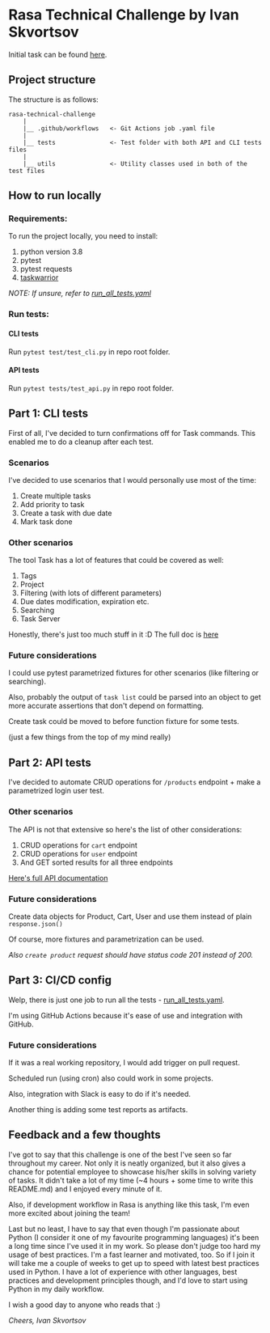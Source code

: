 # Rasa Technical Challenge by Ivan Skvortsov

Initial task can be found [here](TASK.md).

## Project structure

The structure is as follows:

```
rasa-technical-challenge
    |
    |__ .github/workflows   <- Git Actions job .yaml file
    |
    |__ tests               <- Test folder with both API and CLI tests files
    |
    |__ utils               <- Utility classes used in both of the test files
```

## How to run locally 

### Requirements:

To run the project locally, you need to install: 
1) python version 3.8 
2) pytest
3) pytest requests
4) [taskwarrior](https://taskwarrior.org/download/#distributions)

_NOTE: If unsure, refer to [run_all_tests.yaml](/.github/workflows/run_all_tests.yaml)_

### Run tests:

#### CLI tests

Run `pytest test/test_cli.py` in repo root folder.

#### API tests

Run `pytest tests/test_api.py` in repo root folder.

## Part 1: CLI tests

First of all, I've decided to turn confirmations off for Task commands. This enabled me to do a cleanup after each test.

### Scenarios 

I've decided to use scenarios that I would personally use most of the time:
1) Create multiple tasks
2) Add priority to task
3) Create a task with due date
4) Mark task done 

### Other scenarios

The tool Task has a lot of features that could be covered as well: 
1) Tags
2) Project
3) Filtering (with lots of different parameters)
4) Due dates modification, expiration etc.
5) Searching
6) Task Server 

Honestly, there's just too much stuff in it :D The full doc is [here](https://taskwarrior.org/docs/)

### Future considerations

I could use pytest parametrized fixtures for other scenarios (like filtering or searching). 

Also, probably the output of `task list` could be parsed into an object to get more accurate assertions that don't depend on formatting.

Create task could be moved to before function fixture for some tests.

(just a few things from the top of my mind really)

## Part 2: API tests

I've decided to automate CRUD operations for `/products` endpoint + make a parametrized login user test.

### Other scenarios

The API is not that extensive so here's the list of other considerations:
1) CRUD operations for `cart` endpoint
2) CRUD operations for `user` endpoint
3) And GET sorted results for all three endpoints

[Here's full API documentation](https://fakestoreapi.com/docs#c-single)

### Future considerations

Create data objects for Product, Cart, User and use them instead of plain `response.json()`

Of course, more fixtures and parametrization can be used.

_Also `create product` request should have status code 201 instead of 200._


## Part 3: CI/CD config

Welp, there is just one job to run all the tests - [run_all_tests.yaml](/.github/workflows/run_all_tests.yaml).

I'm using GitHub Actions because it's ease of use and integration with GitHub.

### Future considerations

If it was a real working repository, I would add trigger on pull request. 

Scheduled run (using cron) also could work in some projects.

Also, integration with Slack is easy to do if it's needed.

Another thing is adding some test reports as artifacts.

## Feedback and a few thoughts

I've got to say that this challenge is one of the best I've seen so far throughout my career. Not only it is neatly organized, but it also gives a chance for potential employee to showcase his/her skills in solving variety of tasks. It didn't take a lot of my time (~4 hours + some time to write this README.md) and I enjoyed every minute of it. 

Also, if development workflow in Rasa is anything like this task, I'm even more excited about joining the team!

Last but no least, I have to say that even though I'm passionate about Python (I consider it one of my favourite programming languages) it's been a long time since I've used it in my work. So please don't judge too hard my usage of best practices. I'm a fast learner and motivated, too. So if I join it will take me a couple of weeks to get up to speed with latest best practices used in Python. I have a lot of experience with other languages, best practices and development principles though, and I'd love to start using Python in my daily workflow.

I wish a good day to anyone who reads that :)

_Cheers,
Ivan Skvortsov_
 